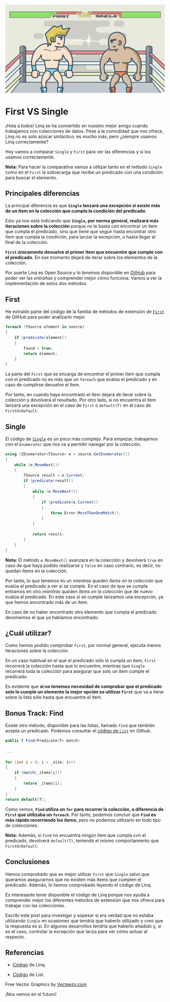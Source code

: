 ![Header](images/first-vs-single.jpg)

# First VS Single

¡Hola a todos! Linq se ha convertido en nuestro mejor amigo cuando trabajamos con colecciones de datos. Pese a la comodidad que nos ofrece, Linq no es solo azúcar sintáctico: es mucho más, pero ¿siempre usamos Linq correctamente?

Hoy vamos a comparar `Single` y `First` para ver las diferencias y si los usamos correctamente.

**Nota:** Para hacer la comparativa vamos a utilizar tanto en el método `Single` como en el `First` la sobrecarga que recibe un predicado con una condición para buscar el elemento.

## Principales diferencias

La principal diferencia es que **`Single` lanzará una excepción si existe más de un ítem en la colección que cumpla la condición del predicado**.

Esto ya nos está indicando que **`Single`, por norma general, realizará más iteraciones sobre la colección** porque no le basta con encontrar un ítem que cumpla el predicado, sino que tiene que seguir hasta encontrar otro ítem que cumpla la condición, para lanzar la excepción, o hasta llegar al final de la colección.

**`First` únicamente devuelve el primer ítem que encuentre que cumple con el predicado.** En ese momento dejará de iterar sobre los elementos de la colección.

Por suerte Linq es Open Source y lo tenemos disponible en [GitHub]( https://github.com/dotnet/corefx/tree/master/src/System.Linq/src/System/Linq) para poder ver las *entrañas* y comprender mejor cómo funciona. Vamos a ver la implementación de estos dos métodos.

## First

He extraído parte del código de la familia de métodos de extensión de [`First`]( https://github.com/dotnet/corefx/blob/master/src/System.Linq/src/System/Linq/First.cs) de GitHub para poder analizarlo mejor.


```csharp
foreach (TSource element in source)
{
    if (predicate(element))
    {
        found = true;
        return element;
    }
}
```

La parte del `First` que se encarga de encontrar el primer ítem que cumpla con el predicado no es más que un `foreach` que evalúa el predicado y en caso de cumplirse devuelve el ítem.

Por tanto, en cuando haya encontrado el ítem dejará de iterar sobre la colección y devolverá el resultado. Por otro lado, si no encuentra el ítem lanzará una excepción en el caso de `First` o `default(T)` en el caso de `FirstOrDefault`.

## Single

El código de [`Single`](https://github.com/dotnet/corefx/blob/master/src/System.Linq/src/System/Linq/Single.cs) es un poco más complejo. Para empezar, trabajamos con el `Enumerator` que nos va a permitir navegar por la colección.

```csharp
using (IEnumerator<TSource> e = source.GetEnumerator())
{
    while (e.MoveNext())
    {
        TSource result = e.Current;
        if (predicate(result))
        {
            while (e.MoveNext())
            {
                if (predicate(e.Current))
                {
                    throw Error.MoreThanOneMatch();
                }
            }

            return result;
        }
    }
}
```

**Nota:** El método `e.MoveNext()` avanzará en la colección y devolverá `true` en caso de que haya podido realizarse y `false` en caso contrario, es decir, no quedan ítems en la colección.

Por tanto, lo que tenemos es un *mientras queden ítems en la colección* que evalúa el predicado a ver si se cumple. En el caso de que se cumpla entramos en otro *mientras queden ítems en la colección* que de nuevo evalúa el predicado. En este caso si se cumple lanzamos una excepción, ya que hemos encontrado más de un ítem.

En caso de no haber encontrado otro elemento que cumpla el predicado devolvemos el que ya habíamos encontrado.

## ¿Cuál utilizar?

Como hemos podido comprobar `First`, por normal general, ejecuta menos iteraciones sobre la colección.

En un caso habitual en el que el predicado sólo lo cumpla un ítem, `First` recorrerá la colección hasta que lo encuentre, mientras que `Single` recorrerá toda la colección para asegurar que solo un ítem cumple el predicado.

Es evidente que **si no tenemos necesidad de comprobar que el predicado solo lo cumple un elemento la mejor opción es utilizar `First`** que va a iterar sobre la lista sólo hasta que encuentre el ítem.

## Bonus Track: Find

Existe otro método, disponible para las listas, llamado `Find` que también acepta un predicado. Podemos consultar el [código de `List`]( https://github.com/dotnet/coreclr/blob/master/src/mscorlib/src/System/Collections/Generic/List.cs) en Github.

```csharp
public T Find(Predicate<T> match)

...

for (int i = 0; i < _size; i++)
{
    if (match(_items[i]))
    {
        return _items[i];
    }
}
return default(T);
```

Como vemos, **`Find` utiliza un `for` para recorrer la colección, a diferencia de `First` que utilizaba un `foreach`**. Por tanto, podemos concluir que **`Find` es más rápido recorriendo los ítems**, pero no podemos utilizarlo en todo tipo de colecciones.

**Nota:** Además, si `Find` no encuentra ningún ítem que cumpla con el predicado, devolverá `default(T)`, teniendo el mismo comportamiento que `FirstOrDefault`.

## Conclusiones

Hemos comprobado que es mejor utilizar `First` que `Single` salvo que queramos asegurarnos que no existen más ítems que cumplen el predicado. Además, lo hemos comprobado leyendo el código de Linq.

Es interesante tener disponible el código de Linq porque nos ayuda a comprender mejor los diferentes métodos de extensión que nos ofrece para trabajar con las colecciones.

Escribí este post para investigar y sopesar si era verdad que no estaba utilizando `Single` en ocasiones que tendría que haberlo utilizado y creo que la respuesta es sí. En algunos desarrollos tendría que haberlo añadido y, si es el caso, controlar la excepción que lanza para ver cómo actuar al respecto.

## Referencias

* [Código]( https://github.com/dotnet/corefx/tree/master/src/System.Linq/src/System/Linq) de Linq.

* [Código]( https://github.com/dotnet/coreclr/blob/master/src/mscorlib/src/System/Collections/Generic/List.cs) de List.

Free Vector Graphics by [Vecteezy.com](https://vecteezy.com)

¡Nos vemos en el futuro!
